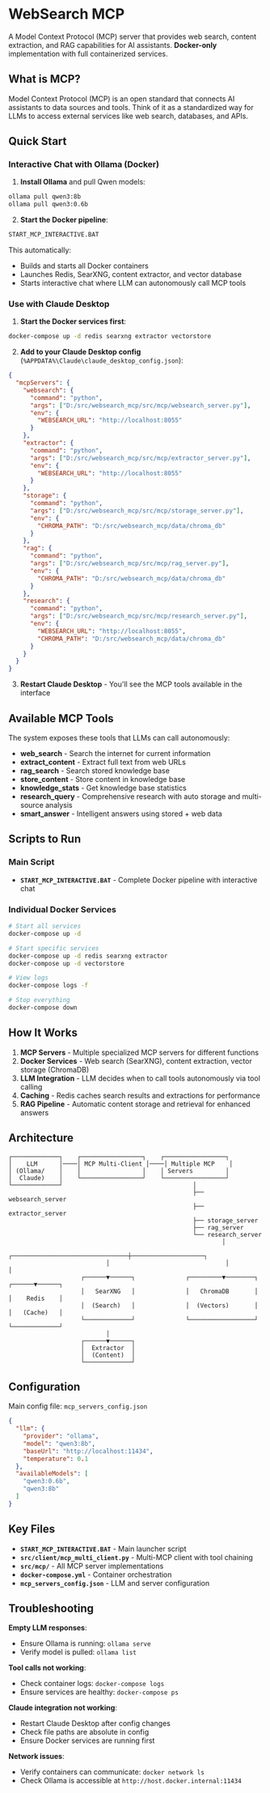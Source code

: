 # WebSearch MCP

A Model Context Protocol (MCP) server that provides web search, content extraction, and RAG capabilities for AI assistants. **Docker-only** implementation with full containerized services.

## What is MCP?

Model Context Protocol (MCP) is an open standard that connects AI assistants to data sources and tools. Think of it as a standardized way for LLMs to access external services like web search, databases, and APIs.

## Quick Start

### Interactive Chat with Ollama (Docker)

1. **Install Ollama** and pull Qwen models:
```bash
ollama pull qwen3:8b
ollama pull qwen3:0.6b
```

2. **Start the Docker pipeline**:
```bash
START_MCP_INTERACTIVE.BAT
```

This automatically:
- Builds and starts all Docker containers
- Launches Redis, SearXNG, content extractor, and vector database
- Starts interactive chat where LLM can autonomously call MCP tools

### Use with Claude Desktop

1. **Start the Docker services first**:
```bash
docker-compose up -d redis searxng extractor vectorstore
```

2. **Add to your Claude Desktop config** (`%APPDATA%\Claude\claude_desktop_config.json`):
```json
{
  "mcpServers": {
    "websearch": {
      "command": "python",
      "args": ["D:/src/websearch_mcp/src/mcp/websearch_server.py"],
      "env": {
        "WEBSEARCH_URL": "http://localhost:8055"
      }
    },
    "extractor": {
      "command": "python",
      "args": ["D:/src/websearch_mcp/src/mcp/extractor_server.py"],
      "env": {
        "WEBSEARCH_URL": "http://localhost:8055"
      }
    },
    "storage": {
      "command": "python",
      "args": ["D:/src/websearch_mcp/src/mcp/storage_server.py"],
      "env": {
        "CHROMA_PATH": "D:/src/websearch_mcp/data/chroma_db"
      }
    },
    "rag": {
      "command": "python",
      "args": ["D:/src/websearch_mcp/src/mcp/rag_server.py"],
      "env": {
        "CHROMA_PATH": "D:/src/websearch_mcp/data/chroma_db"
      }
    },
    "research": {
      "command": "python",
      "args": ["D:/src/websearch_mcp/src/mcp/research_server.py"],
      "env": {
        "WEBSEARCH_URL": "http://localhost:8055",
        "CHROMA_PATH": "D:/src/websearch_mcp/data/chroma_db"
      }
    }
  }
}
```

3. **Restart Claude Desktop** - You'll see the MCP tools available in the interface

## Available MCP Tools

The system exposes these tools that LLMs can call autonomously:

- **web_search** - Search the internet for current information
- **extract_content** - Extract full text from web URLs  
- **rag_search** - Search stored knowledge base
- **store_content** - Store content in knowledge base
- **knowledge_stats** - Get knowledge base statistics
- **research_query** - Comprehensive research with auto storage and multi-source analysis
- **smart_answer** - Intelligent answers using stored + web data

## Scripts to Run

### Main Script
- **`START_MCP_INTERACTIVE.BAT`** - Complete Docker pipeline with interactive chat

### Individual Docker Services
```bash
# Start all services
docker-compose up -d

# Start specific services
docker-compose up -d redis searxng extractor
docker-compose up -d vectorstore

# View logs
docker-compose logs -f

# Stop everything  
docker-compose down
```

## How It Works

1. **MCP Servers** - Multiple specialized MCP servers for different functions
2. **Docker Services** - Web search (SearXNG), content extraction, vector storage (ChromaDB)
3. **LLM Integration** - LLM decides when to call tools autonomously via tool calling
4. **Caching** - Redis caches search results and extractions for performance
5. **RAG Pipeline** - Automatic content storage and retrieval for enhanced answers

## Architecture

```
┌─────────────┐    ┌─────────────────┐    ┌─────────────────┐
│    LLM      │────│ MCP Multi-Client │────│ Multiple MCP    │
│ (Ollama/    │    │                 │    │ Servers         │
│  Claude)    │    └─────────────────┘    └─────────────────┘
└─────────────┘                                    │
                                                   ├── websearch_server
                                                   ├── extractor_server  
                                                   ├── storage_server
                                                   ├── rag_server
                                                   └── research_server
                                                           │
                           ┌────────────────────────────────┼────────────────────┐
                           │                                │                    │
                    ┌──────▼──────┐              ┌─────────▼────────┐    ┌──────▼──────┐
                    │   SearXNG   │              │   ChromaDB       │    │    Redis    │
                    │  (Search)   │              │  (Vectors)       │    │   (Cache)   │
                    └─────────────┘              └──────────────────┘    └─────────────┘
                           │
                    ┌──────▼──────┐
                    │  Extractor  │
                    │  (Content)  │
                    └─────────────┘
```

## Configuration

Main config file: `mcp_servers_config.json`
```json
{
  "llm": {
    "provider": "ollama",
    "model": "qwen3:8b",
    "baseUrl": "http://localhost:11434",
    "temperature": 0.1
  },
  "availableModels": [
    "qwen3:0.6b", 
    "qwen3:8b"
  ]
}
```

## Key Files

- **`START_MCP_INTERACTIVE.BAT`** - Main launcher script
- **`src/client/mcp_multi_client.py`** - Multi-MCP client with tool chaining
- **`src/mcp/`** - All MCP server implementations
- **`docker-compose.yml`** - Container orchestration
- **`mcp_servers_config.json`** - LLM and server configuration

## Troubleshooting

**Empty LLM responses**: 
- Ensure Ollama is running: `ollama serve`
- Verify model is pulled: `ollama list`

**Tool calls not working**: 
- Check container logs: `docker-compose logs`
- Ensure services are healthy: `docker-compose ps`

**Claude integration not working**:
- Restart Claude Desktop after config changes
- Check file paths are absolute in config
- Ensure Docker services are running first

**Network issues**: 
- Verify containers can communicate: `docker network ls`
- Check Ollama is accessible at `http://host.docker.internal:11434`
